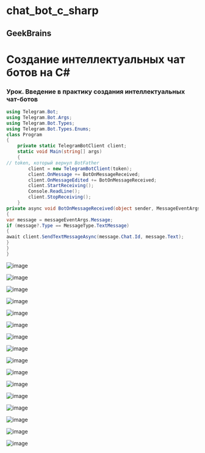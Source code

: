 # chat_bot_c_sharp
GeekBrains
---

# Создание интеллектуальных чат ботов на C#

### Урок. Введение в практику создания интеллектуальных чат-ботов

```cs
using Telegram.Bot;
using Telegram.Bot.Args;
using Telegram.Bot.Types;
using Telegram.Bot.Types.Enums;
class Program
{
	private static TelegramBotClient client;	
	static void Main(string[] args)
	{
// token, который вернул BotFather
		client = new TelegramBotClient(token);
		client.OnMessage += BotOnMessageReceived;
		client.OnMessageEdited += BotOnMessageReceived;
		client.StartReceiving();
		Console.ReadLine();
		client.StopReceiving(); 
	} 
private async void BotOnMessageReceived(object sender, MessageEventArgs messageEventArgs)
{
var message = messageEventArgs.Message;         
if (message?.Type == MessageType.TextMessage)
{
await client.SendTextMessageAsync(message.Chat.Id, message.Text);
}
} 
}
```

![image](https://github.com/user-attachments/assets/3fc79a89-7c13-4eb5-88cb-5da0df7e846d)

![image](https://github.com/user-attachments/assets/8bd353eb-0aa2-44a3-bd07-25b61671291d)

![image](https://github.com/user-attachments/assets/32b565a0-8deb-4c8b-ab82-d5d93cc70868)

![image](https://github.com/user-attachments/assets/39c82111-4368-41e0-9e65-2862c56508c4)

![image](https://github.com/user-attachments/assets/86866b6f-e93d-4c91-8ff8-039746745ab5)

![image](https://github.com/user-attachments/assets/8b0ed17e-8960-4526-a052-71bd19525068)

![image](https://github.com/user-attachments/assets/f56f232c-287b-44ce-9181-c71f9271890e)

![image](https://github.com/user-attachments/assets/f4611377-640f-4b5d-b379-081f4552cb2c)

![image](https://github.com/user-attachments/assets/44e8da01-de34-40c3-b842-2067fc684733)

![image](https://github.com/user-attachments/assets/1e3184b8-2f43-404f-8a50-615a40b2bed6)

![image](https://github.com/user-attachments/assets/a2b90da2-c703-414a-a79b-18fc4af4ff1b)

![image](https://github.com/user-attachments/assets/f8558736-4f7e-4b9c-957b-d2f1611e2378)

![image](https://github.com/user-attachments/assets/e484464c-a833-43e5-ada4-21f4641b976b)

![image](https://github.com/user-attachments/assets/3e870213-8874-4a46-ad44-900e5bf5329c)

![image](https://github.com/user-attachments/assets/27eb50bd-6c80-4542-bae3-37aadcb9356f)

![image](https://github.com/user-attachments/assets/ab155884-0114-411e-aeb6-08ab44ad887a)

